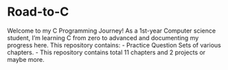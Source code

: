 # Road-to-C
Welcome to my C Programming Journey! As a 1st-year Computer science student, I’m learning C from zero to advanced and documenting my progress here.  This repository contains: - Practice Question Sets of various chapters. - This repository contains total 11 chapters and 2 projects or maybe more.
